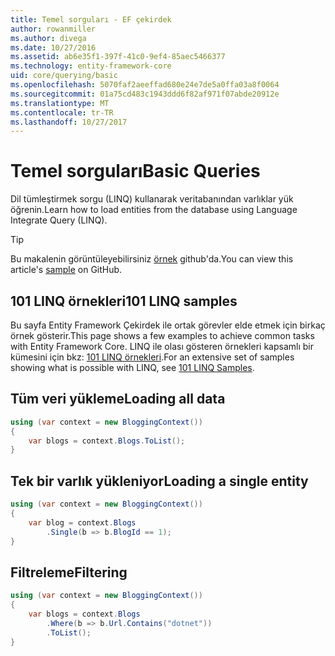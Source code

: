 ```yaml
---
title: Temel sorguları - EF çekirdek
author: rowanmiller
ms.author: divega
ms.date: 10/27/2016
ms.assetid: ab6e35f1-397f-41c0-9ef4-85aec5466377
ms.technology: entity-framework-core
uid: core/querying/basic
ms.openlocfilehash: 5070faf2aeeffad680e24e7de5a0ffa03a8f0064
ms.sourcegitcommit: 01a75cd483c1943ddd6f82af971f07abde20912e
ms.translationtype: MT
ms.contentlocale: tr-TR
ms.lasthandoff: 10/27/2017
---
```

# <a name="basic-queries"></a><span data-ttu-id="148b9-102">Temel sorguları</span><span class="sxs-lookup"><span data-stu-id="148b9-102">Basic Queries</span></span>

<span data-ttu-id="148b9-103">Dil tümleştirmek sorgu (LINQ) kullanarak veritabanından varlıklar yük öğrenin.</span><span class="sxs-lookup"><span data-stu-id="148b9-103">Learn how to load entities from the database using Language Integrate Query (LINQ).</span></span>

> [!TIP]  
> <span data-ttu-id="148b9-104">Bu makalenin görüntüleyebilirsiniz [örnek](https://github.com/aspnet/EntityFramework.Docs/tree/master/samples/core/Querying) github'da.</span><span class="sxs-lookup"><span data-stu-id="148b9-104">You can view this article's [sample](https://github.com/aspnet/EntityFramework.Docs/tree/master/samples/core/Querying) on GitHub.</span></span>

## <a name="101-linq-samples"></a><span data-ttu-id="148b9-105">101 LINQ örnekleri</span><span class="sxs-lookup"><span data-stu-id="148b9-105">101 LINQ samples</span></span>

<span data-ttu-id="148b9-106">Bu sayfa Entity Framework Çekirdek ile ortak görevler elde etmek için birkaç örnek gösterir.</span><span class="sxs-lookup"><span data-stu-id="148b9-106">This page shows a few examples to achieve common tasks with Entity Framework Core.</span></span> <span data-ttu-id="148b9-107">LINQ ile olası gösteren örnekleri kapsamlı bir kümesini için bkz: [101 LINQ örnekleri](https://code.msdn.microsoft.com/101-LINQ-Samples-3fb9811b).</span><span class="sxs-lookup"><span data-stu-id="148b9-107">For an extensive set of samples showing what is possible with LINQ, see [101 LINQ Samples](https://code.msdn.microsoft.com/101-LINQ-Samples-3fb9811b).</span></span>

## <a name="loading-all-data"></a><span data-ttu-id="148b9-108">Tüm veri yükleme</span><span class="sxs-lookup"><span data-stu-id="148b9-108">Loading all data</span></span>

<!-- [!code-csharp[Main](samples/core/Querying/Querying/Basics/Sample.cs)] -->
``` csharp
using (var context = new BloggingContext())
{
    var blogs = context.Blogs.ToList();
}
```

## <a name="loading-a-single-entity"></a><span data-ttu-id="148b9-109">Tek bir varlık yükleniyor</span><span class="sxs-lookup"><span data-stu-id="148b9-109">Loading a single entity</span></span>

<!-- [!code-csharp[Main](samples/core/Querying/Querying/Basics/Sample.cs)] -->
``` csharp
using (var context = new BloggingContext())
{
    var blog = context.Blogs
        .Single(b => b.BlogId == 1);
}
```

## <a name="filtering"></a><span data-ttu-id="148b9-110">Filtreleme</span><span class="sxs-lookup"><span data-stu-id="148b9-110">Filtering</span></span>

<!-- [!code-csharp[Main](samples/core/Querying/Querying/Basics/Sample.cs)] -->
``` csharp
using (var context = new BloggingContext())
{
    var blogs = context.Blogs
        .Where(b => b.Url.Contains("dotnet"))
        .ToList();
}
```
